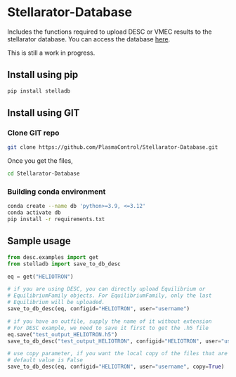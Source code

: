 # Stellarator-Database
Includes the functions required to upload DESC or VMEC results to the stellarator database. You can access the database [here](https://ye2698.mycpanel.princeton.edu/).

This is still a work in progress.

## Install using pip
```bash
pip install stelladb
```

## Install using GIT

### Clone GIT repo
```bash
git clone https://github.com/PlasmaControl/Stellarator-Database.git
```
Once you get the files,
```bash
cd Stellarator-Database
```

### Building conda environment
```bash
conda create --name db 'python>=3.9, <=3.12'
conda activate db
pip install -r requirements.txt
```

## Sample usage
```python
from desc.examples import get
from stelladb import save_to_db_desc

eq = get("HELIOTRON")

# if you are using DESC, you can directly upload Equilibrium or 
# EquilibriumFamily objects. For EquilibriumFamily, only the last
# Equilibrium will be uploaded.
save_to_db_desc(eq, configid="HELIOTRON", user="username")

# if you have an outfile, supply the name of it without extension
# For DESC example, we need to save it first to get the .h5 file
eq.save("test_output_HELIOTRON.h5")
save_to_db_desc("test_output_HELIOTRON", configid="HELIOTRON", user="username")

# use copy parameter, if you want the local copy of the files that are uploaded
# default value is False
save_to_db_desc(eq, configid="HELIOTRON", user="username", copy=True)
```
